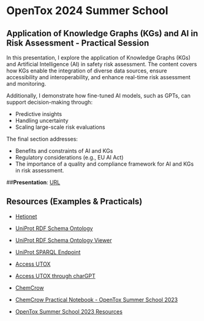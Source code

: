 # OpenTox 2024 Summer School

## Application of Knowledge Graphs (KGs) and AI in Risk Assessment - Practical Session

In this presentation, I explore the application of Knowledge Graphs (KGs) and Artificial Intelligence (AI) in safety risk assessment. The content covers how KGs enable the integration of diverse data sources, ensure accessibility and interoperability, and enhance real-time risk assessment and monitoring.

Additionally, I demonstrate how fine-tuned AI models, such as GPTs, can support decision-making through:
- Predictive insights
- Handling uncertainty
- Scaling large-scale risk evaluations

The final section addresses:
- Benefits and constraints of AI and KGs
- Regulatory considerations (e.g., EU AI Act)
- The importance of a quality and compliance framework for AI and KGs in risk assessment.

##**Presentation**: [URL](https://docs.google.com/presentation/d/1ud-SX-9zXWBgOs0goL3Oi9FB8la7hLYjkfSgBE4t1X8/)

## Resources (Examples & Practicals)

- [Hetionet](https://het.io)


- [UniProt RDF Schema Ontology](https://purl.uniprot.org/html/index-en.html#)
- [UniProt RDF Schema Ontology Viewer](https://purl.uniprot.org/html/webvowl/index.html#)
- [UniProt SPARQL Endpoint](https://sparql.uniprot.org/sparql)


- [Access UTOX](https://www.yeschat.ai/gpts-9t55QixGaCA-Universal-Toxicologist-UTOX-)
- [Access UTOX through charGPT](https://chatgpt.com/g/g-B4bT16NoT-universal-toxicologist-utox/)


- [ChemCrow](https://www.insilicochemistry.io/tutorials/foundations/gpt-4-for-chemistry)
- [ChemCrow Practical Notebook - OpenTox Summer School 2023](https://colab.research.google.com/drive/1HcQ9iKm_71h04MiBG3gs_1br7nCHR7xd?usp=sharing)

- [OpenTox Summer School 2023 Resources](https://github.com/asmaa-a-abdelwahab/OpenTox_Summer_School/tree/main?tab=readme-ov-file)

